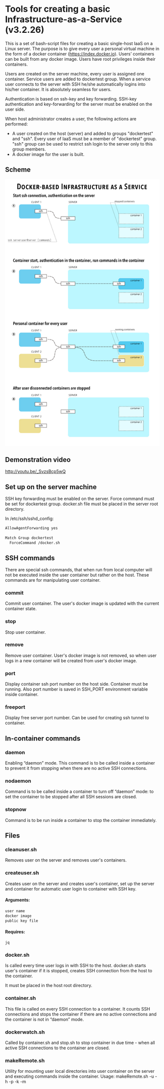 # Tools for creating a basic Infrastructure-as-a-Service (v3.2.26)

This is a set of bash-script files for creating a basic single-host IaaS on a Linux server. 
The purpose is to give every user a personal virtual machine in the form of a docker container (https://index.docker.io). Users’ containers can be built from any docker image. Users have root privileges inside their containers. 

Users are created on the server machine, every user is assigned one container. Service users are added to dockertest group. 
When a service user connects to the server with SSH he/she automatically logins into his/her container. It is absolutely seamless for users. 

Authentication is based on ssh-key and key forwarding. SSH-key authentication and key-forwarding for the server must be enabled on the user side. 

When host administrator creates a user, the following actions are performed:
* A user created on the host (server) and added to groups "dockertest" and "ssh". Every user of IaaS must be a member of "dockertest" group. "ssh" group can be used to restrict ssh login to the server only to this group members.
* A docker image for the user is built.


## Scheme

![Scheme](docker-IaaS.jpg)

## Demonstration video

http://youtu.be/_SvzsBcp5wQ


## Set up on the server machine

SSH key forwarding must be enabled on the server. 
Force command must be set for dockertest group.
docker.sh file must be placed in the server root directory.

In /etc/ssh/sshd_config:

```
AllowAgentForwarding yes

Match Group dockertest
  ForceCommand /docker.sh
```

## SSH commands

There are special ssh commands, that when run from local computer will not be executed inside the user container but rather on the host. These commands are for manipulating user container.

### commit

Commit user container. The user's docker image is updated with the current container state.

### stop

Stop user container.

### remove

Remove user container. User's docker image is not removed, so when user logs in a new container will be created from user's docker image. 

### port

Display container ssh port number on the host side. Container must be running. 
Also port number is saved in SSH_PORT environment variable inside container. 

### freeport

Display free server port number. Can be used for creating ssh tunnel to container.

## In-container commands

### daemon

Enabling “daemon” mode. This command is to be called inside a container to prevent it from stopping when there are no active SSH connections.


### nodaemon

Command is to be called inside a container to turn off “daemon” mode: to set the container to be stopped after all SSH sessions are closed.


### stopnow

Command is to be run inside a container to stop the container immediately.


## Files


### cleanuser.sh

Removes user on the server and removes user's containers.



### createuser.sh

Creates user on the server and creates user's container, set up the server and container for automatic user login to container with SSH key. 

#### Arguments:
	user name
	docker image
	public key file
	
	
#### Requires:
	jq


### docker.sh

Is called every time user logs in with SSH to the host.
docker.sh starts user's container if it is stopped, creates SSH connection from the host to the container.

It must be placed in the host root directory. 

### container.sh

This file is called on every SSH connection to a container. It counts SSH connections and stops the container if there are no active connections and the container is not in “daemon” mode. 

### dockerwatch.sh

Called by container.sh and stop.sh to stop container in due time - when all active SSH connections to the container are closed.


### makeRemote.sh

Utility for mounting user local directories into user container on the server and executing commands inside the container.
Usage: makeRemote.sh -u <username> -h <server address> -p <local path to code> -k <path to ssh-key> -m <build command>

